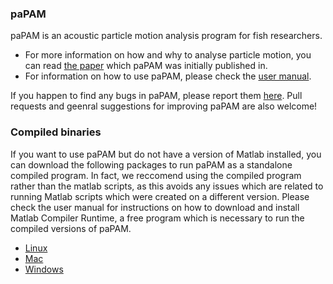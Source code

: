 ### paPAM
paPAM is an acoustic particle motion analysis program for fish researchers.
- For more information on how and why to analyse particle motion, you can read [the paper](https://www.researchgate.net/publication/292677434_Particle_motion_The_missing_link_in_underwater_acoustic_ecology) which paPAM was initially published in.
- For information on how to use paPAM, please check the [user manual](https://raw.githubusercontent.com/RTbecard/paPAM/master/User%20Manual/User%20Manual.pdf).

If you happen to find any bugs in paPAM, please report them [here](https://github.com/RTbecard/paPAM/issues).  Pull requests and geenral suggestions for improving paPAM are also welcome!

### Compiled binaries

If you want to use paPAM but do not have a version of Matlab installed, you can download the following packages to run paPAM as a standalone compiled program.  In fact, we reccomend using the compiled program rather than the matlab scripts, as this avoids any issues which are related to running Matlab scripts which were created on a different version.  Please check the user manual for instructions on how to download and install Matlab Compiler Runtime, a free program which is necessary to run the compiled versions of paPAM.

- [Linux](https://raw.githubusercontent.com/RTbecard/paPAM/master/Compiled%20Binaries/MCR_Linux.zip)
- [Mac](https://raw.githubusercontent.com/RTbecard/paPAM/master/Compiled%20Binaries/MCR_Mac.zip)
- [Windows](https://raw.githubusercontent.com/RTbecard/paPAM/master/Compiled%20Binaries/MCR_PC.zip)
